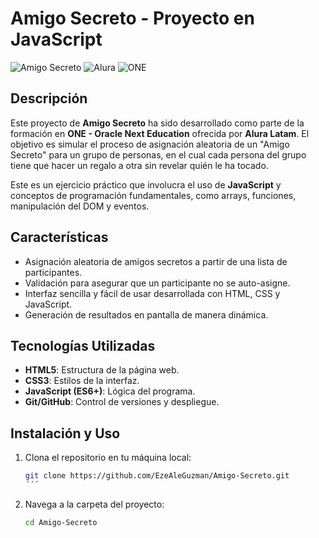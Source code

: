 # Amigo Secreto - Proyecto en JavaScript

![Amigo Secreto](https://img.shields.io/badge/JavaScript-ES6%2B-yellow)
![Alura](https://img.shields.io/badge/Alura-Latam-blue)
![ONE](https://img.shields.io/badge/Oracle--Next-Education-orange)

## Descripción

Este proyecto de **Amigo Secreto** ha sido desarrollado como parte de la formación en **ONE - Oracle Next Education** ofrecida por **Alura Latam**. El objetivo es simular el proceso de asignación aleatoria de un "Amigo Secreto" para un grupo de personas, en el cual cada persona del grupo tiene que hacer un regalo a otra sin revelar quién le ha tocado.

Este es un ejercicio práctico que involucra el uso de **JavaScript** y conceptos de programación fundamentales, como arrays, funciones, manipulación del DOM y eventos.

## Características

- Asignación aleatoria de amigos secretos a partir de una lista de participantes.
- Validación para asegurar que un participante no se auto-asigne.
- Interfaz sencilla y fácil de usar desarrollada con HTML, CSS y JavaScript.
- Generación de resultados en pantalla de manera dinámica.

## Tecnologías Utilizadas

- **HTML5**: Estructura de la página web.
- **CSS3**: Estilos de la interfaz.
- **JavaScript (ES6+)**: Lógica del programa.
- **Git/GitHub**: Control de versiones y despliegue.

## Instalación y Uso

1. Clona el repositorio en tu máquina local:
   ```bash
   git clone https://github.com/EzeAleGuzman/Amigo-Secreto.git
   ´´´

2. Navega a la carpeta del proyecto:
   ```bash
   cd Amigo-Secreto

